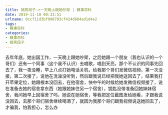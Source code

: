 ```yaml
---
title: 搞笑段子->一天晚上跟她吵架 | 糗事百科
date: 2019-11-10 00:33:51
urlname: 0ccf11d3bf998703cf424d684ad1d4e2
tags: 
- 糗事百科
categories:
- 糗事百科
- 搞笑段子
---
```

去年年底，她出国工作，一天晚上跟她吵架，之后她跟一个朋友（我也认识的一个哥们）还有一个同事（这个我不认识）去唱歌，唱到天亮，那个不认识的同事先回去了，我一夜没睡，早上八点打她电话关机，给我那个哥们发微信视频，第一次没接，第二次接了，说他在洗澡没听到，然后跟我说已经把我她送回去了，结果我打开苹果定位，她跟根本没回去，在他宿舍，快中午的时候给她发微信视频接了，说在准备去她的宿舍拿东西（她跟她妹住另一个宿舍），钥匙没带准备回她妹妹宿舍，我问她早上回宿舍了吗，她说在她宿舍，等我把定位截图发给她看，才跟我说没回去，去那个哥们宿舍继续喝酒了，就因为我那个哥们跟我视频说送她回去了，才骗我，怕我担心，怎么办


